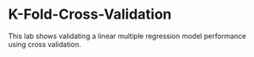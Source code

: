 # K-Fold-Cross-Validation
This lab shows validating a linear multiple regression model performance using cross validation. 
